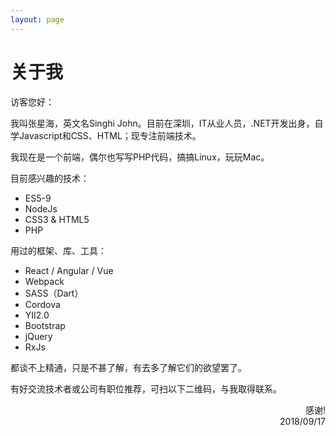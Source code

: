 ```yaml
---
layout: page
---
```


# 关于我

访客您好：

我叫张星海，英文名Singhi John。目前在深圳，IT从业人员，.NET开发出身，自学Javascript和CSS、HTML；现专注前端技术。

我现在是一个前端，偶尔也写写PHP代码，搞搞Linux，玩玩Mac。

目前感兴趣的技术：

- ES5-9
- NodeJs
- CSS3 & HTML5
- PHP

用过的框架、库、工具：

- React / Angular / Vue
- Webpack
- SASS（Dart）
- Cordova
- YII2.0
- Bootstrap
- jQuery
- RxJs

都谈不上精通，只是不甚了解，有去多了解它们的欲望罢了。

有好交流技术者或公司有职位推荐，可扫以下二维码，与我取得联系。

<p style="text-align: right">
感谢!
<br>  
2018/09/17
</p>
